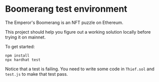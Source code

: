 # Boomerang test environment

The Emperor's Boomerang is an NFT puzzle on Ethereum.

This project should help you figure out a working solution locally before trying it on mainnet.

To get started:
```shell
npm install
npx hardhat test
```

Notice that a test is failing. You need to write some code in `Thief.sol` and `test.js` to make that test pass.
